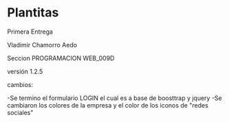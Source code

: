 # Plantitas

Primera Entrega

Vladimir Chamorro Aedo

Seccion PROGRAMACION WEB_009D




versión 1.2.5

cambios:

-Se termino el formulario LOGIN el cual es a base de boosttrap y jquery
-Se cambiaron los colores de la empresa y el color de los iconos de "redes sociales"